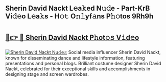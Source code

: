 ## Sherin David Nackt L𝚎a𝚔ed N𝚞𝚍e - Part-KrB Vi𝚍𝚎o L𝚎a𝚔s - H𝚘𝚝 O𝚗𝚕yf𝚊ns P𝚑𝚘tos 9Rh9h

# <h2><a href="http://kf5ub3p.oniu.top/?m=Sherin+David+Nackt">🔗👉 🔴 Sherin David Nackt P𝚑ot𝚘𝚜 V𝚒d𝚎o</a></h2>

[![Sherin David Nackt Nu𝚍e𝚜](https://i.imgur.com/0qMVB7G.gif)](http://kf5ub3p.oniu.top/?m=Sherin+David+Nackt)
Social media influencer Sherin David Nackt, known for disseminating dance and lifestyle information, featuring presentations and personal blogs. Brilliant costume designer Sherin David Nackt, celebrated for their exceptional skills and accomplishments in designing stage and screen wardrobes.  

